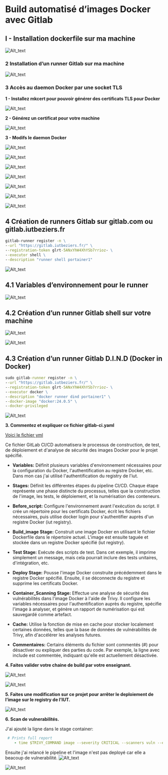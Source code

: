 # Build automatisé d’images Docker avec Gitlab
## I - Installation dockerfile sur ma machine

![Alt_text](../images/1.png)

### 2 Installation d’un runner Gitlab sur ma machine

![Alt_text](../images/2.png)

### 3 Accès au daemon Docker par une socket TLS

**1 - Installez mkcert pour pouvoir générer des certificats TLS pour Docker**

![Alt_text](../images/3.png)

**2 - Générez un certificat pour votre machine**

![Alt_text](../images/4.png)

**3 - Modifs le daemon Docker**

![Alt_text](../images/5.png)

![Alt_text](../images/6.png)

![Alt_text](../images/7.png)

![Alt_text](../images/8.png)

![Alt_text](../images/9.png)

![Alt_text](../images/10.png)

![Alt_text](../images/11.png)

## 4 Création de runners Gitlab sur gitlab.com ou gitlab.iutbeziers.fr
```cmd
gitlab-runner register -n \
--url "https://gitlab.iutbeziers.fr/" \
--registration-token glrt-5ANxYhW4XhYSb7rrioz- \
--executor shell \
--description "runner shell portainer1"
```
![Alt_text](../images/12.png)

## 4.1 Variables d’environnement pour le runner

![Alt_text](../images/16.png)

## 4.2 Création d’un runner Gitlab shell sur votre machine

![Alt_text](../images/13.png)

![Alt_text](../images/14.png)

## 4.3 Création d’un runner Gitlab D.I.N.D (Docker in Docker)
```cmd
sudo gitlab-runner register -n \
--url "https://gitlab.iutbeziers.fr/" \
--registration-token glrt-5ANxYhW4XhYSb7rrioz- \
--executor docker \
--description "docker runner dind portainer1" \
--docker-image "docker:24.0.5" \
--docker-privileged
```
![Alt_text](../images/15.png)

**3. Commentez et expliquer ce fichier gitlab-ci.yaml**

[Voici le fichier yml](../script/.gitlab-ci.yml)

Ce fichier GitLab CI/CD automatisera le processus de construction, de test, de déploiement et d'analyse de sécurité des images Docker pour le projet spécifié.

- **Variables:**
        Définit plusieurs variables d'environnement nécessaires pour la configuration du Docker, l'authentification au registre Docker, etc. Dans mon cas j'ai utilisé l'authentification du registry de l'iut.

- **Stages:**
        Définit les différentes étapes du pipeline CI/CD. Chaque étape représente une phase distincte du processus, telles que la construction de l'image, les tests, le déploiement, et la numérisation des conteneurs.

- **Before_script:**
        Configure l'environnement avant l'exécution du script. Il crée un répertoire pour les certificats Docker, écrit les fichiers nécessaires, puis utilise docker login pour s'authentifier auprès d'un registre Docker (iut registry).

- **Build_image Stage:**
        Construit une image Docker en utilisant le fichier Dockerfile dans le répertoire actuel. L'image est ensuite taguée et stockée dans un registre Docker spécifié (iut registry).

- **Test Stage:**
        Exécute des scripts de test. Dans cet exemple, il imprime simplement un message, mais cela pourrait inclure des tests unitaires, d'intégration, etc.

- **Deploy Stage:**
        Pousse l'image Docker construite précédemment dans le registre Docker spécifié. Ensuite, il se déconnecte du registre et supprime les certificats Docker.

- **Container_Scanning Stage:**
        Effectue une analyse de sécurité des vulnérabilités dans l'image Docker à l'aide de Trivy. Il configure les variables nécessaires pour l'authentification auprès du registre, spécifie l'image à analyser, et génère un rapport de numérisation qui est sauvegardé comme artefact.

- **Cache:**
        Utilise la fonction de mise en cache pour stocker localement certaines données, telles que la base de données de vulnérabilités de Trivy, afin d'accélérer les analyses futures.

- **Commentaires:**
        Certains éléments du fichier sont commentés (#) pour désactiver ou expliquer des parties du code. Par exemple, la ligne avec include est commentée, indiquant qu'elle est actuellement désactivée.

**4. Faites valider votre chaine de build par votre enseignant.**

![Alt_text](../images/18.png)

![Alt_text](../images/19.png)

**5. Faites une modification sur ce projet pour arrêter le deploiement de l’image sur le registry de l’IUT.**

![Alt_text](../images/17.png)

**6. Scan de vulnerabilités.**

J'ai ajouté la ligne dans le stage container:
```yml
 # Prints full report
    - time $TRIVY_COMMAND image --severity CRITICAL --scanners vuln --exit-code 1 "$FULL_IMAGE_NAME"
```

Ensuite j'ai relancé le pipeline et l'image n'est pas deployé car elle a beacoup de vulnerabilité.
![Alt_text](../images/20.png)

![Alt_text](../images/21.png)





